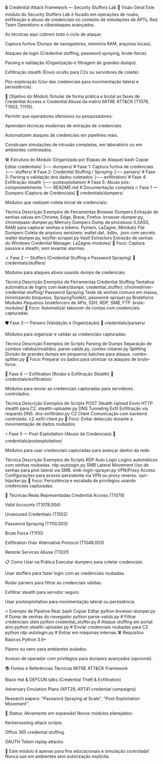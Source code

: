 🔒 Credential Attack Framework — Security Stuffers Lab
📜 Visão Geral
Este módulo do Security Stuffers Lab é focado em operações de roubo, exfiltração e abuso de credenciais no contexto de simulações de APTs, Red Team Operations e ciberataques avançados.

As técnicas aqui cobrem todo o ciclo de ataque:

Captura furtiva (Dumps de navegadores, memória RAM, arquivos locais).

Ataques de login (Credential stuffing, password spraying, brute-force).

Parsing e validação (Organização e filtragem de grandes dumps).

Exfiltração stealth (Envio oculto para C2s ou servidores de coleta).

Pós-exploração (Uso das credenciais para movimentação lateral e persistência).

🎯 Objetivo do Módulo
Simular de forma prática e brutal as fases de Credential Access e Credential Abuse da matriz MITRE ATT&CK (T1078, T1003, T1110).

Permitir que operadores ofensivos ou pesquisadores:

Aprendam técnicas modernas de extração de credenciais.

Automatizem ataques de credenciais em pipelines reais.

Construam simulações de intrusão completas, em laboratório ou em ambientes controlados.

🛠️ Estrutura do Módulo (Organizada por Etapas de Ataque)
bash
Copiar
Editar
credentials/
├── dumpers/          # Fase 1: Captura furtiva de credenciais
├── stuffers/         # Fase 2: Credential Stuffing / Spraying
├── parsers/          # Fase 3: Parsing e validação dos dados coletados
├── exfiltration/     # Fase 4: Exfiltração stealth
├── postexploitation/ # Fase 5: Abuso pós-comprometimento
└── README.md         # Documentação completa
🔥 Fase 1 — Dumpers (Captura de Credenciais)
📂 credentials/dumpers/

Módulos que realizam coleta inicial de credenciais:


Técnica	Descrição	Exemplos de Ferramentas
Browser Dumpers	Extração de senhas salvas em Chrome, Edge, Brave, Firefox.	browser-dumper.py, chromepass-dumper.py
Memory Dumpers	Dump de processos (LSASS, RAM) para capturar senhas e tokens.	Pymem, LaZagne, Mimikatz
File Dumpers	Coleta de arquivos sensíveis: wallet.dat, .kdbx, .json com secrets.	wallet-dumper.py, keyfile-scraper.py
Vault Extractors	Extração de senhas do Windows Credential Manager.	LaZagne-modules/
🎯 Foco: Captura passiva e stealth, sem levantar alarmes.

⚔️ Fase 2 — Stuffers (Credential Stuffing e Password Spraying)
📂 credentials/stuffers/

Módulos para ataques ativos usando dumps de credenciais:


Técnica	Descrição	Exemplos de Ferramentas
Credential Stuffing	Tentativa automática de logins com leaks/dumps.	credential_stuffer/, chromedriver-credential-stuffing/
Password Spraying	Teste de senhas comuns em massa, minimizando bloqueios.	SprayingToolkit/, password-sprayer.py
Bruteforce Modules	Pequenos bruteforcers de APIs, SSH, RDP, SMB, FTP.	brute-modules/
🎯 Foco: Automatizar takeover de contas com credenciais capturadas.

🛡️ Fase 3 — Parsers (Validação e Organização)
📂 credentials/parsers/

Módulos para organizar e validar as credenciais capturadas:


Técnica	Descrição	Exemplos de Scripts
Parsing de Dumps	Separação de combos válidos/inválidos.	parse-valids.py, combo-cleaner.py
Splitting	Divisão de grandes dumps em pequenos batches para ataque.	combo-splitter.py
🎯 Foco: Preparar os dados para otimizar os ataques de brute-force.

🚀 Fase 4 — Exfiltration (Roubo e Exfiltração Stealth)
📂 credentials/exfiltration/

Módulos para enviar as credenciais capturadas para servidores controlados:


Técnica	Descrição	Exemplos de Scripts
POST Stealth Upload	Envio HTTP stealth para C2.	stealth-uploader.py
DNS Tunneling Exfil	Exfiltração via requests DNS.	dns-exfiltrator.py
C2 Client	Comunicação com backend controlado.	c2-exfil-client.py
🎯 Foco: Evitar detecção durante a movimentação de dados roubados.

⚡ Fase 5 — Post-Exploitation (Abuso de Credenciais)
📂 credentials/postexploitation/

Módulos para usar credenciais capturadas para avançar dentro da rede:


Técnica	Descrição	Exemplos de Scripts
RDP Auto Login	Logins automáticos com senhas roubadas.	rdp-autologin.py
SMB Lateral Movement	Uso de senhas para pivô lateral via SMB.	smb-login-sprayer.py
VPN/Proxy Access	Configurações para acesso persistente via VPN ou proxy reverso.	vpn-hijacker.py
🎯 Foco: Persistência e escalada de privilégios usando credenciais capturadas.

🧠 Técnicas Reais Representadas
Credential Access (T1078)

Valid Accounts (T1078.004)

Unsecured Credentials (T1552)

Password Spraying (T1110.003)

Brute Force (T1110)

Exfiltration Over Alternative Protocol (T1048.003)

Remote Services Abuse (T1021)

📋 Como Usar na Prática
Executar dumpers para coletar credenciais.

Usar stuffers para fazer login com as credenciais roubadas.

Rodar parsers para filtrar as credenciais válidas.

Exfiltrar stealth para servidor seguro.

Usar postexploitation para movimentação lateral ou persistência.

🔥 Exemplo de Pipeline Real:
bash
Copiar
Editar
python browser-dumper.py       # Dump de senhas do navegador
python parse-valids.py         # Filtrar credenciais úteis
python credential_stuffer.py   # Ataque stuffing em portal alvo
python stealth-uploader.py     # Enviar credenciais roubadas para C2
python rdp-autologin.py        # Entrar em máquinas internas
🛠️ Requisitos Básicos
Python 3.9+

Pipenv ou venv para ambientes isolados.

Acesso de operador com privilégios para dumpers avançados (opcional).

📚 Fontes e Referências Técnicas
MITRE ATT&CK Framework

Black Hat & DEFCON talks (Credential Theft & Exfiltration)

Adversary Emulation Plans (APT29, APT41 credential campaigns)

Research papers: "Password Spraying at Scale", "Post-Exploitation Movement".

🚀 Status: Ativamente em expansão!
Novos módulos planejados:

Kerberoasting attack scripts.

Office 365 credential stuffing.

OAUTH Token replay attacks.

📢 Este módulo é apenas para fins educacionais e simulação controlada!
Nunca use em ambientes sem autorização explícita.